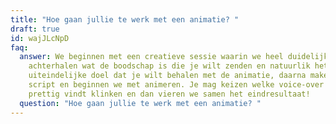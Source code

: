 ```yaml
---
title: "Hoe gaan jullie te werk met een animatie? "
draft: true
id: wajJLcNpD
faq:
  answer: We beginnen met een creatieve sessie waarin we heel duidelijk
    achterhalen wat de boodschap is die je wilt zenden en natuurlik het
    uiteindelijke doel dat je wilt behalen met de animatie, daarna maken we een
    script en beginnen we met animeren. Je mag keizen welke voice-over je
    prettig vindt klinken en dan vieren we samen het eindresultaat!
  question: "Hoe gaan jullie te werk met een animatie? "
---
```

